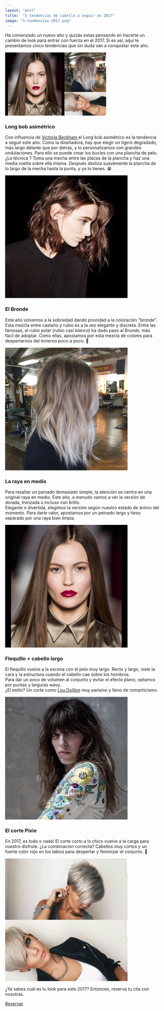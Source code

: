 ```yaml
---
layout: "post"
title:  "5 tendencias de cabello a seguir en 2017"
image: "5-tendencias-2017.png"
---
```


<article class="container mod-row">
 <div class="container-item-text-left">
  <p>
  Ha comenzado un nuevo año y quizás estas pensando en hacerte un cambio de look para entrar con fuerza en el 2017. Si es así, aquí te presentamos cinco tendencias que sin duda van a conquistar este año.
  </p>
 </div>
 <div>
     <img src="img/tendencias2017.png" width="330" height="auto" alt="consejos peluquería Escándalo Zaragoza">
  </div>
  <p>
  <h3>Long bob asimétrico</h3>
  </p>
  <p>
  Con influencia de <a class="link" href="https://es.wikipedia.org/wiki/Victoria_Beckham">Victoria Beckham </a>el Long bob asimétrico es la tendencia a seguir este año. Como la diseñadora, hay que elegir un ligero degradado, más largo delante que por detrás, y lo personalizamos con grandes ondulaciones.
  Para ello se puede crear los bucles con una plancha de pelo. ¿La técnica ? Toma una mecha entre las placas de la plancha y haz una media vuelta sobre ella misma. Después desliza suavemente la plancha de lo largo de la mecha hasta la punta, y ya lo tienes. 😁
  </p>
  <div>
      <img src="img/Long-bob-asimetrico.png" width="400" height="auto" alt="tendencias 2017 peluquería Escándalo Zaragoza">
   </div>
  <p>
  <h3>El Bronde</h3>
  </p>
  <p>
  Este año volvemos a la sobriedad dando prioridad a la coloración "bronde". Esta mezcla entre castaño y rubio es a la vez elegante y discreta. Entre las famosas, el rubio polar (rubio casi blanco) ha dado paso al Bronde, más fácil de adoptar. Como ellas, apostamos por esta mezcla de colores para despertarnos del invierno poco a poco. 🐻
  </p>
  <div>
      <img src="img/bronde.png" width="400" height="auto" alt="tendencias 2017 peluquería Escándalo Zaragoza">
   </div>
  <p>
  <h3>La raya en medio</h3>
  </p>
  <p>
  Para resaltar un peinado demasiado simple, la atención se centra en una original raya en medio. Este año, a menudo vamos a ver la versión de dorada, trenzada o incluso con brillo. <br>
  Elegante o divertida, elegimos la versión según nuestro estado de ánimo del momento. Para darle valor, apostamos por un peinado largo y tieso separado por una raya bien limpia.
  </p>
  <div>
     <img src="img/raya-en-medio.png" width="400" height="auto" alt="tendencias 2017 peluqueria Escándalo Zaragoza">
  </div>
  <p>
  <h3>Flequillo + cabello largo</h3>
  </p>
  <p>
  El flequillo vuelve a la escena con el pelo muy largo. Recto y largo, viste la cara y la estructura cuando el cabello cae sobre los hombros. <br>
  Para dar un poco de volumen al conjunto y evitar el efecto plano, optamos por puntas y larguras wavy. <br> ¿El estilo? Un corte como <a class="link" href="https://es.wikipedia.org/wiki/Lou_Doillon">Lou Doillon</a> muy parisino y lleno de romanticismo.
  </p>
  <div>
     <img src="img/Flequillo-cabello-largo.png" width="400" height="auto" alt="tendencias 2017 peluqueria Escándalo Zaragoza">
  </div>
  <p>
  <h3>El corte Pixie</h3>
  </p>
  <p>
  En 2017, es todo o nada! El corte corto a lo chico vuelve a la carga para nuestro disfrute. ¿La combinación correcta? Cabellos muy cortos y un fuerte color rojo en los labios para despertar y feminizar el conjunto. 💄
  </p>
  <div>
     <img src="img/pixie.png" width="400" height="auto" alt="tendencias 2017 peluqueria Escándalo Zaragoza">
  </div>

  <p class="text-center"> ¿Ya sabes cual es tu look para este 2017? Entonces, reserva tu cita con nosotras.</p>
  <a class="button" href="{{ site.url }}/formulario">Reservar</a>
